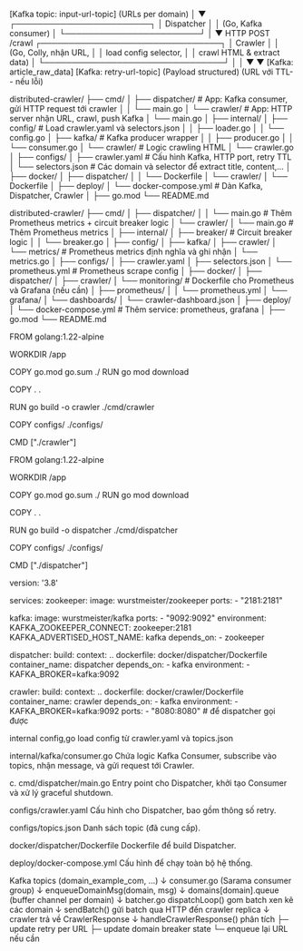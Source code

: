 [Kafka topic: input-url-topic]     (URLs per domain)
              │
              ▼
   ┌────────────────────────┐
   │      Dispatcher        │
   │ (Go, Kafka consumer)   │
   └────────────────────────┘
              │
              ▼ HTTP POST /crawl
 ┌────────────────────────────────┐
 │           Crawler             │
 │  (Go, Colly, nhận URL,        │
 │   load config selector,       │
 │   crawl HTML & extract data)  │
 └────────────────────────────────┘
        │               │
        ▼               ▼
[Kafka: article_raw_data]    [Kafka: retry-url-topic]
(Payload structured)         (URL với TTL-- nếu lỗi)


distributed-crawler/
├── cmd/
│   ├── dispatcher/              # App: Kafka consumer, gửi HTTP request tới crawler
│   │   └── main.go
│   └── crawler/                 # App: HTTP server nhận URL, crawl, push Kafka
│       └── main.go
│
├── internal/
│   ├── config/                  # Load crawler.yaml và selectors.json
│   │   ├── loader.go
│   │   └── config.go
│   ├── kafka/                   # Kafka producer wrapper
│   │   ├── producer.go
│   │   └── consumer.go
│   └── crawler/                 # Logic crawling HTML
│       └── crawler.go
│
├── configs/
│   ├── crawler.yaml             # Cấu hình Kafka, HTTP port, retry TTL
│   └── selectors.json           # Các domain và selector để extract title, content,...
│
├── docker/
│   ├── dispatcher/
│   │   └── Dockerfile
│   └── crawler/
│       └── Dockerfile
│
├── deploy/
│   └── docker-compose.yml       # Dàn Kafka, Dispatcher, Crawler
│
├── go.mod
└── README.md


distributed-crawler/
├── cmd/
│   ├── dispatcher/
│   │   └── main.go              # Thêm Prometheus metrics + circuit breaker logic
│   └── crawler/
│       └── main.go              # Thêm Prometheus metrics
│
├── internal/
│   ├── breaker/                 # Circuit breaker logic
│   │   └── breaker.go
│   ├── config/
│   ├── kafka/
│   ├── crawler/
│   └── metrics/                 # Prometheus metrics định nghĩa và ghi nhận
│       └── metrics.go
│
├── configs/
│   ├── crawler.yaml
│   ├── selectors.json
│   └── prometheus.yml           # Prometheus scrape config
│
├── docker/
│   ├── dispatcher/
│   ├── crawler/
│   └── monitoring/              # Dockerfile cho Prometheus và Grafana (nếu cần)
│       ├── prometheus/
│       │   └── prometheus.yml
│       └── grafana/
│           └── dashboards/
│               └── crawler-dashboard.json
│
├── deploy/
│   └── docker-compose.yml       # Thêm service: prometheus, grafana
│
├── go.mod
└── README.md


<!-- crawler -->
FROM golang:1.22-alpine

WORKDIR /app

COPY go.mod go.sum ./
RUN go mod download

COPY . .

RUN go build -o crawler ./cmd/crawler

COPY configs/ ./configs/

CMD ["./crawler"]

<!-- dispathcer  -->
FROM golang:1.22-alpine

WORKDIR /app

COPY go.mod go.sum ./
RUN go mod download

COPY . .

RUN go build -o dispatcher ./cmd/dispatcher

COPY configs/ ./configs/

CMD ["./dispatcher"]



version: '3.8'

services:
  zookeeper:
    image: wurstmeister/zookeeper
    ports:
      - "2181:2181"

  kafka:
    image: wurstmeister/kafka
    ports:
      - "9092:9092"
    environment:
      KAFKA_ZOOKEEPER_CONNECT: zookeeper:2181
      KAFKA_ADVERTISED_HOST_NAME: kafka
    depends_on:
      - zookeeper

  dispatcher:
    build:
      context: ..
      dockerfile: docker/dispatcher/Dockerfile
    container_name: dispatcher
    depends_on:
      - kafka
    environment:
      - KAFKA_BROKER=kafka:9092

  crawler:
    build:
      context: ..
      dockerfile: docker/crawler/Dockerfile
    container_name: crawler
    depends_on:
      - kafka
    environment:
      - KAFKA_BROKER=kafka:9092
    ports:
      - "8080:8080"  # để dispatcher gọi được





internal config,go load config từ crawler.yaml và topics.json

internal/kafka/consumer.go  Chứa logic Kafka Consumer, subscribe vào topics, nhận message, và gửi request tới Crawler.


c. cmd/dispatcher/main.go Entry point cho Dispatcher, khởi tạo Consumer và xử lý graceful shutdown.

configs/crawler.yaml  Cấu hình cho Dispatcher, bao gồm thông số retry.


configs/topics.json  Danh sách topic (đã cung cấp).

docker/dispatcher/Dockerfile    Dockerfile để build Dispatcher.

deploy/docker-compose.yml  Cấu hình để chạy toàn bộ hệ thống.



Kafka topics (domain_example_com, ...) 
   ↓
consumer.go (Sarama consumer group)
   ↓
enqueueDomainMsg(domain, msg)
   ↓
domains[domain].queue (buffer channel per domain)
   ↓
batcher.go dispatchLoop() gom batch xen kẽ các domain
   ↓
sendBatch() gửi batch qua HTTP đến crawler replica
   ↓
crawler trả về CrawlerResponse
   ↓
handleCrawlerResponse() phân tích
   ├─ update retry per URL
   ├─ update domain breaker state
   └─ enqueue lại URL nếu cần


